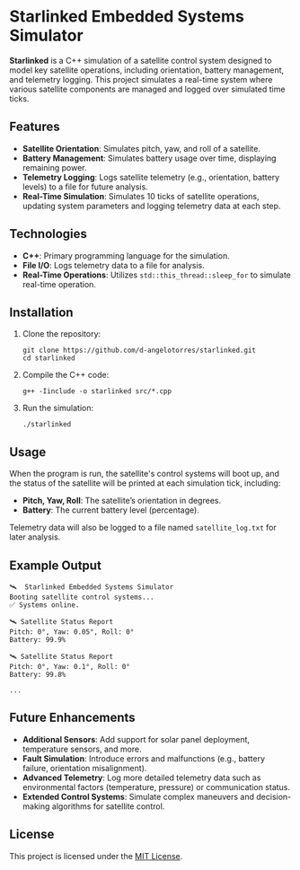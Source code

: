 # Starlinked Embedded Systems Simulator

**Starlinked** is a C++ simulation of a satellite control system designed to model key satellite operations, including orientation, battery management, and telemetry logging. This project simulates a real-time system where various satellite components are managed and logged over simulated time ticks.

## Features

- **Satellite Orientation**: Simulates pitch, yaw, and roll of a satellite.
- **Battery Management**: Simulates battery usage over time, displaying remaining power.
- **Telemetry Logging**: Logs satellite telemetry (e.g., orientation, battery levels) to a file for future analysis.
- **Real-Time Simulation**: Simulates 10 ticks of satellite operations, updating system parameters and logging telemetry data at each step.

## Technologies

- **C++**: Primary programming language for the simulation.
- **File I/O**: Logs telemetry data to a file for analysis.
- **Real-Time Operations**: Utilizes `std::this_thread::sleep_for` to simulate real-time operation.

## Installation

1. Clone the repository:

   ```
   git clone https://github.com/d-angelotorres/starlinked.git
   cd starlinked
   ```

2. Compile the C++ code:

   ```
   g++ -Iinclude -o starlinked src/*.cpp
   ```

3. Run the simulation:
   ```
   ./starlinked
   ```

## Usage

When the program is run, the satellite's control systems will boot up, and the status of the satellite will be printed at each simulation tick, including:

- **Pitch, Yaw, Roll**: The satellite’s orientation in degrees.
- **Battery**: The current battery level (percentage).

Telemetry data will also be logged to a file named `satellite_log.txt` for later analysis.

## Example Output

```
🛰️  Starlinked Embedded Systems Simulator
Booting satellite control systems...
✅ Systems online.

🛰️ Satellite Status Report
Pitch: 0°, Yaw: 0.05°, Roll: 0°
Battery: 99.9%

🛰️ Satellite Status Report
Pitch: 0°, Yaw: 0.1°, Roll: 0°
Battery: 99.8%

...
```

## Future Enhancements

- **Additional Sensors**: Add support for solar panel deployment, temperature sensors, and more.
- **Fault Simulation**: Introduce errors and malfunctions (e.g., battery failure, orientation misalignment).
- **Advanced Telemetry**: Log more detailed telemetry data such as environmental factors (temperature, pressure) or communication status.
- **Extended Control Systems**: Simulate complex maneuvers and decision-making algorithms for satellite control.

## License

This project is licensed under the [MIT License](LICENSE).
